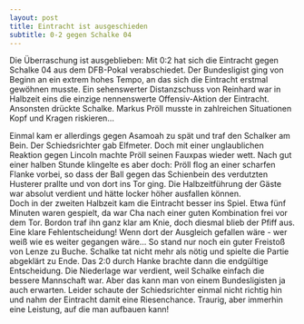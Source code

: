 ```yaml
---
layout: post
title: Eintracht ist ausgeschieden
subtitle: 0-2 gegen Schalke 04
---
```


Die Überraschung ist ausgeblieben: Mit 0:2 hat sich die Eintracht gegen Schalke 04 aus dem DFB-Pokal verabschiedet. Der Bundesligist ging von Beginn an ein extrem hohes Tempo, an das sich die Eintracht erstmal gewöhnen musste. Ein sehenswerter Distanzschuss von Reinhard war in Halbzeit eins die einzige nennenswerte Offensiv-Aktion der Eintracht. Ansonsten drückte Schalke. Markus Pröll musste in zahlreichen Situationen Kopf und Kragen riskieren...

Einmal kam er allerdings gegen Asamoah zu spät und traf den Schalker am Bein. Der Schiedsrichter gab Elfmeter. Doch mit einer unglaublichen Reaktion gegen Lincoln machte Pröll seinen Fauxpas wieder wett. Nach gut einer halben Stunde klingelte es aber doch: Pröll flog an einer scharfen Flanke vorbei, so dass der Ball gegen das Schienbein des verdutzten Husterer prallte und von dort ins Tor ging. Die Halbzeitführung der Gäste war absolut verdient und hätte locker höher ausfallen können.  
Doch in der zweiten Halbzeit kam die Eintracht besser ins Spiel. Etwa fünf Minuten waren gespielt, da war Cha nach einer guten Kombination frei vor dem Tor. Bordon traf ihn ganz klar am Knie, doch diesmal blieb der Pfiff aus. Eine klare Fehlentscheidung! Wenn dort der Ausgleich gefallen wäre - wer weiß wie es weiter gegangen wäre... So stand nur noch ein guter Freistoß von Lenze zu Buche. Schalke tat nicht mehr als nötig und spielte die Partie abgeklärt zu Ende. Das 2:0 durch Hanke brachte dann die endgültige Entscheidung. Die Niederlage war verdient, weil Schalke einfach die bessere Mannschaft war. Aber das kann man von einem Bundesligisten ja auch erwarten. Leider schaute der Schiedsrichter einmal nicht richtig hin und nahm der Eintracht damit eine Riesenchance. Traurig, aber immerhin eine Leistung, auf die man aufbauen kann!
